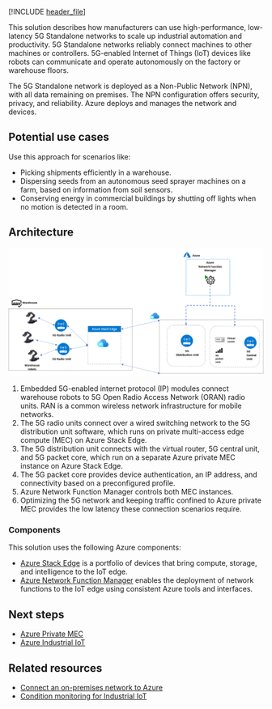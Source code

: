 [!INCLUDE [header_file](../../../includes/sol-idea-header.md)]

This solution describes how manufacturers can use high-performance, low-latency 5G Standalone networks to scale up industrial automation and productivity. 5G Standalone networks reliably connect machines to other machines or controllers. 5G-enabled Internet of Things (IoT) devices like robots can communicate and operate autonomously on the factory or warehouse floors.

The 5G Standalone network is deployed as a Non-Public Network (NPN), with all data remaining on premises. The NPN configuration offers security, privacy, and reliability. Azure deploys and manages the network and devices.

## Potential use cases

Use this approach for scenarios like:

- Picking shipments efficiently in a warehouse.
- Dispersing seeds from an autonomous seed sprayer machines on a farm, based on information from soil sensors.
- Conserving energy in commercial buildings by shutting off lights when no motion is detected in a room.

## Architecture

![Screenshot showing a 5G Standalone network that controls warehouse robots through an on-premises Azure Stack Edge server. An Azure network function manager controls the private multi-access edge compute nodes on Azure Stack Edge.](../media/low-latency-network.png)

1. Embedded 5G-enabled internet protocol (IP) modules connect warehouse robots to 5G Open Radio Access Network (ORAN) radio units. RAN is a common wireless network infrastructure for mobile networks.
1. The 5G radio units connect over a wired switching network to the 5G distribution unit software, which runs on private multi-access edge compute (MEC) on Azure Stack Edge.
1. The 5G distribution unit connects with the virtual router, 5G central unit, and 5G packet core, which run on a separate Azure private MEC instance on Azure Stack Edge.
1. The 5G packet core provides device authentication, an IP address, and connectivity based on a preconfigured profile.
1. Azure Network Function Manager controls both MEC instances.
1. Optimizing the 5G network and keeping traffic confined to Azure private MEC provides the low latency these connection scenarios require.

### Components

This solution uses the following Azure components:

- [Azure Stack Edge](https://azure.microsoft.com/products/azure-stack/edge) is a portfolio of devices that bring compute, storage, and intelligence to the IoT edge.
- [Azure Network Function Manager](https://azure.microsoft.com/resources/videos/azure-network-function-manager-simplifies-5g-deployments) enables the deployment of network functions to the IoT edge using consistent Azure tools and interfaces.

## Next steps

- [Azure Private MEC](/azure/networking/edge-zones-overview#private-edge-zones)
- [Azure Industrial IoT](https://azure.microsoft.com/solutions/industry/manufacturing/iot)

## Related resources

- [Connect an on-premises network to Azure](/azure/architecture/reference-architectures/hybrid-networking)
- [Condition monitoring for Industrial IoT](/azure/architecture/solution-ideas/articles/condition-monitoring)
